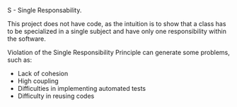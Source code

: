 S - Single Responsability. 

This project does not have code, as the intuition is to show that a class has to be specialized in a single subject and have only one responsibility within the software.

Violation of the Single Responsibility Principle can generate some problems, such as:
- Lack of cohesion
- High coupling
- Difficulties in implementing automated tests
- Difficulty in reusing codes
